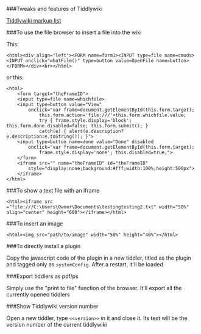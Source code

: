 ###Tweaks and features of Tiddlywiki

[Tiddlywiki markup list](http://tiddlywiki.org/bags/tiddlywiki_public/tiddlers/TiddlyWiki%20Markup.html)

###To use the file browser to insert a file into the wiki

This:

    <html><div align="left"><FORM name=form1><INPUT type=file name=cmuds> <INPUT onclick="whatFile()" type=button value=OpenFile name=button></FORM></div><br></html>

or this:

    <html>
	    <form target="theFrameID">
	    <input type=file name=whichfile>
	    <input type=button value="View"
		    onclick="var frame=document.getElementById(this.form.target);
			    this.form.action='file:///'+this.form.whichfile.value;
			    try { frame.style.display='block'; this.form.done.disabled=false; this.form.submit(); }
			    catch(e) { alert(e.description?e.description:e.toString()); }">
	    <input type=button name=done value="Done" disabled 
		    onclick="var frame=document.getElementById(this.form.target);
			    frame.style.display='none'; this.disabled=true;">
	    </form>
	    <iframe src="" name="theFrameID" id="theFrameID"
		    style="display:none;background:#fff;width:100%;height:500px">
	    </iframe>
    </html>

###To show a text file with an iframe

    <html><iframe src ="file:///C:\Users\Owner\Documents\testingtesting2.txt" width="50%" align="center" height="600"></iframe></html>

###To insert an image

    <html><img src="path/to/image" width="50%" height="40%"></html>

###To directly install a plugin

Copy the javascript code of the plugin in a new tiddler, titled as the plugin and tagged only as `systemConfig`. After a restart, it'll be loaded

###Export tiddlers as pdf/ps

Simply use the "print to file" function of the browser. It'll export all the currently opened tiddlers

###Show Tiddlywiki version number

Open a new tiddler, type `<<version>>` in it and close it. Its text will be the version number of the current tiddlywiki
